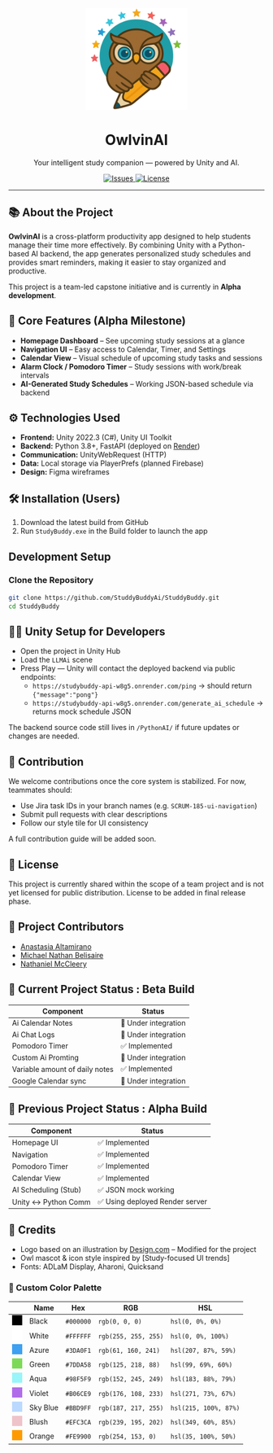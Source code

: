 <p align="center">
  <img src="docs/studybuddy_logo.png" alt="StudyBuddy Logo" width="200" />
</p>

<h1 align="center">OwlvinAI</h1>

<p align="center">
  Your intelligent study companion — powered by Unity and AI.
</p>

<p align="center">
  <a href="https://github.com/StuddyBuddyAi/StuddyBuddy/issues">
    <img alt="Issues" src="https://img.shields.io/github/issues/StuddyBuddyAi/StuddyBuddy?style=flat-square&logo=github">
  </a>
  <a href="https://github.com/StuddyBuddyAi/StuddyBuddy/blob/main/LICENSE">
    <img alt="License" src="https://img.shields.io/badge/license-pending-lightgrey?style=flat-square">
  </a>
</p>

---

## 📚 About the Project

**OwlvinAI** is a cross-platform productivity app designed to help students manage their time more effectively. By combining Unity with a Python-based AI backend, the app generates personalized study schedules and provides smart reminders, making it easier to stay organized and productive.

This project is a team-led capstone initiative and is currently in **Alpha development**.

## 🚀 Core Features (Alpha Milestone)

- **Homepage Dashboard** – See upcoming study sessions at a glance
- **Navigation UI** – Easy access to Calendar, Timer, and Settings
- **Calendar View** – Visual schedule of upcoming study tasks and sessions
- **Alarm Clock / Pomodoro Timer** – Study sessions with work/break intervals
- **AI-Generated Study Schedules** – Working JSON-based schedule via backend

## ⚙ Technologies Used

- **Frontend:** Unity 2022.3 (C#), Unity UI Toolkit
- **Backend:** Python 3.8+, FastAPI (deployed on [Render](https://studybuddy-api-w8g5.onrender.com))
- **Communication:** UnityWebRequest (HTTP)
- **Data:** Local storage via PlayerPrefs (planned Firebase)
- **Design:** Figma wireframes

## 🛠️ Installation (Users)

1. Download the latest build from GitHub
2. Run `StudyBuddy.exe` in the Build folder to launch the app

## Development Setup

### Clone the Repository

```bash
git clone https://github.com/StuddyBuddyAi/StuddyBuddy.git
cd StuddyBuddy
```

## 👨‍💻 Unity Setup for Developers

- Open the project in Unity Hub
- Load the `LLMAi` scene
- Press Play — Unity will contact the deployed backend via public endpoints:
  - `https://studybuddy-api-w8g5.onrender.com/ping` → should return `{"message":"pong"}`
  - `https://studybuddy-api-w8g5.onrender.com/generate_ai_schedule` → returns mock schedule JSON

The backend source code still lives in `/PythonAI/` if future updates or changes are needed.

## 🤝 Contribution

We welcome contributions once the core system is stabilized. For now, teammates should:

- Use Jira task IDs in your branch names (e.g. `SCRUM-185-ui-navigation`)
- Submit pull requests with clear descriptions
- Follow our style tile for UI consistency

A full contribution guide will be added soon.

## 📄 License

This project is currently shared within the scope of a team project and is not yet licensed for public distribution. License to be added in final release phase.

## 👥 Project Contributors 

- [Anastasia Altamirano](https://github.com/anapaltami)
- [Michael Nathan Belisaire](https://github.com/SoldierTaker)
- [Nathaniel McCleery](https://github.com/nate254347)

## 🧪 Current Project Status : Beta Build

| Component             | Status                          |
|-----------------------|----------------------------------|
| Ai Calendar Notes         | 🔧 Under integration            |
| Ai Chat Logs          | 🔧 Under integration            |
| Pomodoro Timer        | ✅ Implemented    |
| Custom Ai Promting       | 🔧 Under integration          |
| Variable amount of daily notes | ✅ Implemented        |
| Google Calendar sync  | 🔧 Under integration          |


## 🧪 Previous Project Status : Alpha Build

| Component             | Status                          |
|-----------------------|----------------------------------|
| Homepage UI           | ✅ Implemented                   |
| Navigation            | ✅ Implemented                   |
| Pomodoro Timer        | ✅ Implemented    |
| Calendar View         | ✅ Implemented             |
| AI Scheduling (Stub)  | ✅ JSON mock working              |
| Unity ↔ Python Comm   | ✅ Using deployed Render server   |

## 🙌 Credits

- Logo based on an illustration by [Design.com](https://www.design.com) – Modified for the project
- Owl mascot & icon style inspired by [Study-focused UI trends]
- Fonts: ADLaM Display, Aharoni, Quicksand

### 🎨 Custom Color Palette
|  | Name | Hex | RGB | HSL |
| --- | --- | --- | --- | --- |
| ![](docs/000000.png) | Black | `#000000` | `rgb(0, 0, 0)` | `hsl(0, 0%, 0%)` |
| ![](docs/FFFFFF.png) | White | `#FFFFFF` | `rgb(255, 255, 255)` | `hsl(0, 0%, 100%)` |
| ![](docs/3DA0F1.png) | Azure | `#3DA0F1` | `rgb(61, 160, 241)` | `hsl(207, 87%, 59%)` |
| ![](docs/7DDA58.png) | Green | `#7DDA58` | `rgb(125, 218, 88)` | `hsl(99, 69%, 60%)` |
| ![](docs/98F5F9.png) | Aqua | `#98F5F9` | `rgb(152, 245, 249)` | `hsl(183, 88%, 79%)` |
| ![](docs/B06CE9.png) | Violet | `#B06CE9` | `rgb(176, 108, 233)` | `hsl(271, 73%, 67%)` |
| ![](docs/BBD9FF.png) | Sky Blue | `#BBD9FF` | `rgb(187, 217, 255)` | `hsl(215, 100%, 87%)` |
| ![](docs/EFC3CA.png) | Blush | `#EFC3CA` | `rgb(239, 195, 202)` | `hsl(349, 60%, 85%)` |
| ![](docs/FE9900.png) | Orange | `#FE9900` | `rgb(254, 153, 0)` | `hsl(35, 100%, 50%)` |

